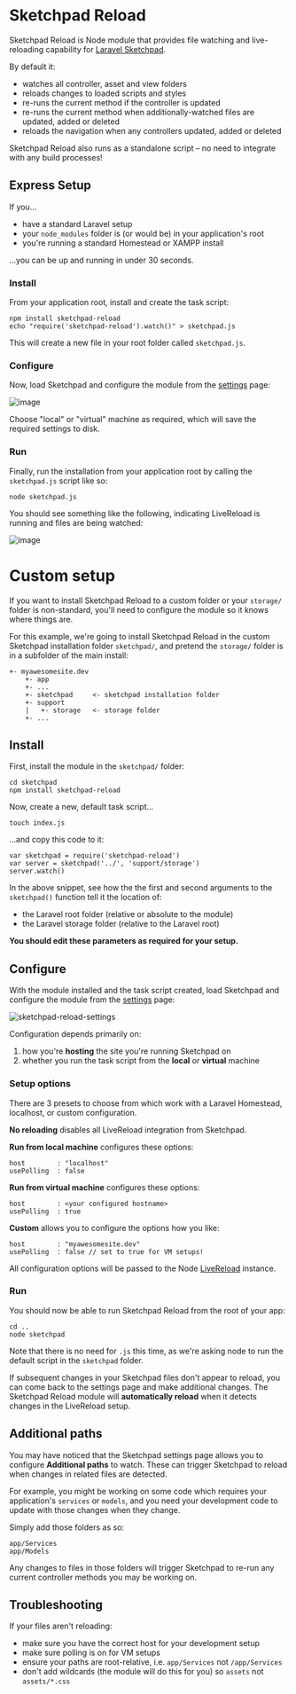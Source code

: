 # Sketchpad Reload

Sketchpad Reload is Node module that provides file watching and live-reloading capability for [Laravel Sketchpad](https://github.com/davestewart/laravel-sketchpad).

By default it:

- watches all controller, asset and view folders
- reloads changes to loaded scripts and styles
- re-runs the current method if the controller is updated
- re-runs the current method when additionally-watched files are updated, added or deleted
- reloads the navigation when any controllers updated, added or deleted

Sketchpad Reload also runs as a standalone script – no need to integrate with any build processes!


## Express Setup


If you...
 
- have a standard Laravel setup
- your `node_modules` folder is (or would be) in your application's root
- you're running a standard Homestead or XAMPP install

...you can be up and running in under 30 seconds.

### Install

From your application root, install and create the task script:

    npm install sketchpad-reload
    echo "require('sketchpad-reload').watch()" > sketchpad.js

This will create a new file in your root folder called `sketchpad.js`.

### Configure

Now, load Sketchpad and configure the module from the [settings](https://github.com/davestewart/laravel-sketchpad/wiki/Settings) page:

![image](https://cloud.githubusercontent.com/assets/132681/24477868/9fb9b4e2-14d0-11e7-806a-a72472e6678d.png)

Choose "local" or "virtual" machine as required, which will save the required settings to disk.

### Run

Finally, run the installation from your application root by calling the `sketchpad.js` script like so:

    node sketchpad.js

You should see something like the following, indicating LiveReload is running and files are being watched:

![image](https://cloud.githubusercontent.com/assets/132681/24477964/fcd25a62-14d0-11e7-9993-c98408873e7e.png)



# Custom setup

If you want to install Sketchpad Reload to a custom folder or your `storage/` folder is non-standard, you'll need to configure the module so it knows where things are.

For this example, we're going to install Sketchpad Reload in the custom Sketchpad installation folder `sketchpad/`, and pretend the `storage/` folder is in a subfolder of the main install:

    +- myawesomesite.dev
        +- app
        +- ...
        +- sketchpad     <- sketchpad installation folder
        +- support
        |   +- storage   <- storage folder
        +- ...

## Install

First, install the module in the `sketchpad/` folder:

    cd sketchpad
    npm install sketchpad-reload

Now, create a new, default task script...

    touch index.js
    
...and copy this code to it:

    var sketchpad = require('sketchpad-reload')
    var server = sketchpad('../', 'support/storage')
    server.watch()

In the above snippet, see how the the first and second arguments to the `sketchpad()` function tell it the location of:

- the Laravel root folder (relative or absolute to the module)
- the Laravel storage folder (relative to the Laravel root)

**You should edit these parameters as required for your setup.**


## Configure

With the module installed and the task script created, load Sketchpad and configure the module from the [settings](https://github.com/davestewart/laravel-sketchpad/wiki/Settings) page:

![sketchpad-reload-settings](https://cloud.githubusercontent.com/assets/132681/24475693/b25c5314-14c8-11e7-9575-d434fa95594c.png)


Configuration depends primarily on:
 
1. how you're **hosting** the site you're running Sketchpad on
2. whether you run the task script from the **local** or **virtual** machine

### Setup options

There are 3 presets to choose from which work with a Laravel Homestead, localhost, or custom configuration.

**No reloading** disables all LiveReload integration from Sketchpad.

**Run from local machine** configures these options:

    host        : "localhost"
    usePolling  : false


**Run from virtual machine** configures these options:

    host        : <your configured hostname>
    usePolling  : true


**Custom** allows you to configure the options how you like:

    host        : "myawesomesite.dev"
    usePolling  : false // set to true for VM setups!

All configuration options will be passed to the Node [LiveReload](https://github.com/livereload/livereload-js) instance.


### Run

You should now be able to run Sketchpad Reload from the root of your app:

    cd ..
    node sketchpad

Note that there is no need for `.js` this time, as we're asking node to run the default script in the `sketchpad` folder.

If subsequent changes in your Sketchpad files don't appear to reload, you can come back to the settings page and make additional changes. The Sketchpad Reload module will **automatically reload** when it detects changes in the LiveReload setup.

## Additional paths

You may have noticed that the Sketchpad settings page allows you to configure **Additional paths** to watch. These can trigger Sketchpad to reload when changes in related files are detected. 

For example, you might be working on some code which requires your application's `services` or `models`, and you need your development code to update with those changes when they change.

Simply add those folders as so:

    app/Services
    app/Models

Any changes to files in those folders will trigger Sketchpad to re-run any current controller methods you may be working on.


## Troubleshooting

If your files aren't reloading:
 
- make sure you have the correct host for your development setup
- make sure polling is on for VM setups
- ensure your paths are root-relative, i.e. `app/Services` not `/app/Services`
- don't add wildcards (the module will do this for you) so `assets` not `assets/*.css`

